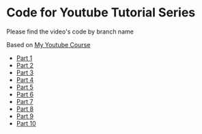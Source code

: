 # Code for Youtube Tutorial Series

Please find the video's code by branch name

Based on <a href="https://www.youtube.com/playlist?list=PLpkrMokklzr17jNBSLGiag2QNb6cSSwOh">My Youtube Course</a>

- <a href="https://github.com/piyush97/saas-startup">Part 1</a>
- <a href="https://github.com/piyush97/saas-startup/tree/part2/hello-world-and-setup">Part 2</a>
- <a href="https://github.com/piyush97/saas-startup/tree/part3/custom-components">Part 3</a>
- <a href="https://github.com/piyush97/saas-startup/tree/part4/creating-footer">Part 4</a>
- <a href="https://github.com/piyush97/saas-startup/tree/part5/hero">Part 5</a>
- <a href="https://github.com/piyush97/saas-startup/tree/part6/routing">Part 6</a>
- <a href="https://github.com/piyush97/saas-startup/tree/part7/login">Part 7</a>
- <a href="https://github.com/piyush97/saas-startup/tree/part8/supabase">Part 8</a>
- <a href="https://github.com/piyush97/saas-startup/tree/part9/error-messages">Part 9</a>
- <a href="https://github.com/piyush97/saas-startup/tree/part10/protected-routes">Part 10</a>
